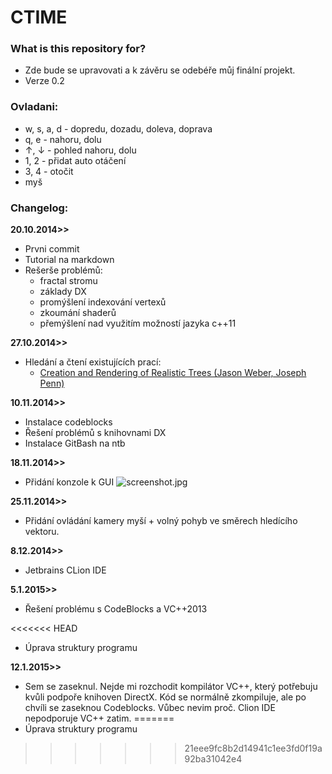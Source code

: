﻿# CTIME #


### What is this repository for? ###

* Zde bude se upravovati a k závěru se odebéře můj finální projekt.
* Verze 0.2

### Ovladani: ###

* w, s, a, d - dopredu, dozadu, doleva, doprava
* q, e - nahoru, dolu
* ↑, ↓ - pohled nahoru, dolu
* 1, 2 - přidat auto otáčení
* 3, 4 - otočit
* myš

### Changelog: ###

**20.10.2014>>**

* Prvni commit
* Tutorial na markdown
* Rešerše problémů:
	+ fractal stromu
 	+ základy DX
 	+ promýšlení indexování vertexů
 	+ zkoumání shaderů
 	+ přemýšlení nad využitím možností jazyka c++11

**27.10.2014>>**

* Hledání a čtení existujících prací:
	+ [Creation and Rendering of Realistic Trees (Jason Weber, Joseph Penn)](http://www.cs.duke.edu/courses/fall02/cps124/resources/p119-weber.pdf)

**10.11.2014>>**

* Instalace codeblocks
* Řešení problémů s knihovnami DX
* Instalace GitBash na ntb

**18.11.2014>>**

* Přidání konzole k GUI
![screenshot.jpg](https://bitbucket.org/repo/xG7A9k/images/3861489895-screenshot.jpg)

**25.11.2014>>**

* Přidání ovládání kamery myší + volný pohyb ve směrech hledícího vektoru.

**8.12.2014>>**

* Jetbrains CLion IDE

**5.1.2015>>**

* Řešení problému s CodeBlocks a VC++2013

<<<<<<< HEAD
* Úprava struktury programu

**12.1.2015>>**

* Sem se zaseknul. Nejde mi rozchodit kompilátor VC++, který potřebuju kvůli podpoře knihoven DirectX. Kód se normálně zkompiluje, ale po chvíli se zaseknou Codeblocks. Vůbec nevim proč. Clion IDE nepodporuje VC++ zatim. 
=======
* Úprava struktury programu
>>>>>>> 21eee9fc8b2d14941c1ee3fd0f19a92ba31042e4
